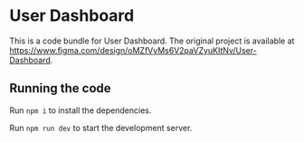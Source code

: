 
  # User Dashboard

  This is a code bundle for User Dashboard. The original project is available at https://www.figma.com/design/oMZfVyMs6V2paVZyuKItNv/User-Dashboard.

  ## Running the code

  Run `npm i` to install the dependencies.

  Run `npm run dev` to start the development server.
  